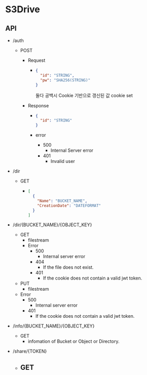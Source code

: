 # S3Drive

## API

- /auth

  - POST

    - Request

      - ```json
        {
          "id": "STRING",
          "pw": "SHA256(STRING)"
        }
        ```
        둘다 공백시 Cookie 기반으로 갱신된 값 cookie set

    - Response

      - ```json
        {
          "id": "STRING"
        }
        ```

      - error

        - 500
          - Internal Server error
        - 401
          - Invalid user

- /dir

  - GET

    - ```json
      [
        {
          "Name": "BUCKET_NAME",
          "CreationDate": "DATEFORMAT"
        }
      ]
      ```

- /dir/{BUCKET_NAME}/{OBJECT_KEY}

  - GET
    - filestream
    - Error
      - 500
        - Internal server error
      - 404
        - If the file does not exist.
      - 401
        - If the cookie does not contain a valid jwt token.
  - PUT
    - filestream
  - Error
    - 500
      - Internal server error
    - 401
      - If the cookie does not contain a valid jwt token.

- /info/{BUCKET_NAME}/{OBJECT_KEY}

  - GET
    - infomation of Bucket or Object or Directory.

- /share/{TOKEN}

  - GET
    -
